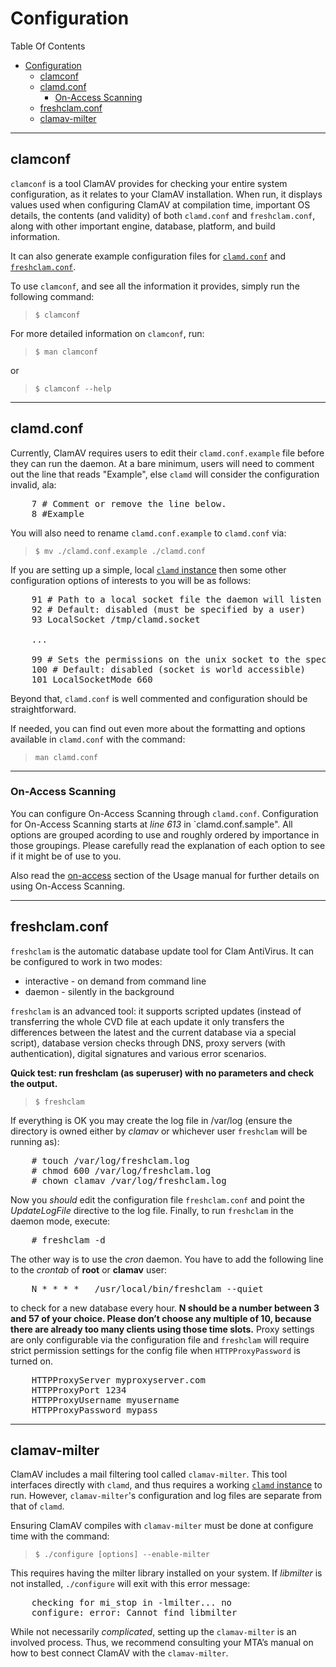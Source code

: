 # Configuration

Table Of Contents

<!-- TOC depthFrom:2 depthTo:6 withLinks:1 updateOnSave:1 orderedList:0 -->

- [Configuration](#configuration)
  - [clamconf](#clamconf)
  - [clamd.conf](#clamdconf)
    - [On-Access Scanning](#on-access-scanning)
  - [freshclam.conf](#freshclamconf)
  - [clamav-milter](#clamav-milter)

<!-- /TOC -->

---

## clamconf

`clamconf` is a tool ClamAV provides for checking your entire system configuration, as it relates to your ClamAV installation. When run, it displays values used when configuring ClamAV at compilation time, important OS details, the contents (and validity) of both `clamd.conf` and `freshclam.conf`, along with other important engine, database, platform, and build information.

It can also generate example configuration files for [`clamd.conf`](#clamdconf) and [`freshclam.conf`](#freshclamconf).

To use `clamconf`, and see all the information it provides, simply run the following command:

> `$ clamconf`

For more detailed information on `clamconf`, run:

> `$ man clamconf`

or

> `$ clamconf --help`

---

## clamd.conf

Currently, ClamAV requires users to edit their `clamd.conf.example` file before they can run the daemon. At a bare minimum, users will need to comment out the line that reads "Example", else `clamd` will consider the configuration invalid, ala:

<pre>
    7 # Comment or remove the line below.
    8 #Example
</pre>

You will also need to rename `clamd.conf.example` to `clamd.conf` via:

> `$ mv ./clamd.conf.example ./clamd.conf`

If you are setting up a simple, local [`clamd` instance](https://www.clamav.net/documents/scanning#clamd) then some other configuration options of interests to you will be as follows:

<pre>
    91 # Path to a local socket file the daemon will listen on.
    92 # Default: disabled (must be specified by a user)
    93 LocalSocket /tmp/clamd.socket

    ...

    99 # Sets the permissions on the unix socket to the specified mode.
    100 # Default: disabled (socket is world accessible)
    101 LocalSocketMode 660
</pre>

Beyond that, `clamd.conf` is well commented and configuration should be straightforward.

If needed, you can find out even more about the formatting and options available in `clamd.conf` with the command:

> `man clamd.conf`

---

### On-Access Scanning

You can configure On-Access Scanning through `clamd.conf`.  Configuration for On-Access Scanning starts at *line 613* in `clamd.conf.sample". All options are grouped acording to use and roughly ordered by importance in those groupings. Please carefully read the explanation of each option to see if it might be of use to you.

Also read the [on-access](https://www.clamav.net/documents/on-access-scanning) section of the Usage manual for further details on using On-Access Scanning.

---

## freshclam.conf

`freshclam` is the automatic database update tool for Clam AntiVirus. It can be configured to work in two modes:

- interactive - on demand from command line
- daemon - silently in the background

`freshclam` is an advanced tool: it supports scripted updates (instead of transferring the whole CVD file at each update it only transfers the differences between the latest and the current database via a special script), database version checks through DNS, proxy servers (with authentication), digital signatures and various error scenarios.

**Quick test: run freshclam (as superuser) with no parameters and check the output.**

> `$ freshclam`

If everything is OK you may create the log file in /var/log (ensure the directory is owned either by *clamav* or whichever user `freshclam` will be running as):

<pre>
    # touch /var/log/freshclam.log
    # chmod 600 /var/log/freshclam.log
    # chown clamav /var/log/freshclam.log
</pre>

Now you *should* edit the configuration file `freshclam.conf` and point the *UpdateLogFile* directive to the log file. Finally, to run `freshclam` in the daemon mode, execute:

<pre>
    # freshclam -d
</pre>

The other way is to use the *cron* daemon. You have to add the following line to the *crontab* of **root** or **clamav** user:

<pre>
    N * * * *   /usr/local/bin/freshclam --quiet
</pre>

to check for a new database every hour. **N should be a number between 3 and 57 of your choice. Please don’t choose any multiple of 10, because there are already too many clients using those time slots.** Proxy settings are only configurable via the configuration file and `freshclam` will require strict permission settings for the config file when `HTTPProxyPassword` is turned on.

<pre>
    HTTPProxyServer myproxyserver.com
    HTTPProxyPort 1234
    HTTPProxyUsername myusername
    HTTPProxyPassword mypass
</pre>

---

## clamav-milter

ClamAV includes a mail filtering tool called `clamav-milter`. This tool interfaces directly with `clamd`, and thus requires a working [`clamd` instance](https://www.clamav.net/documents/scanning#clamd) to run. However, `clamav-milter`'s configuration and log files are separate from that of `clamd`.

Ensuring ClamAV compiles with `clamav-milter` must be done at configure time with the command:

> `$ ./configure [options] --enable-milter`

This requires having the milter library installed on your system. If *libmilter* is not installed, `./configure` will exit with this error message:

<pre>
    checking for mi_stop in -lmilter... no
    configure: error: Cannot find libmilter
</pre>

While not necessarily *complicated*, setting up the `clamav-milter` is an involved process. Thus, we recommend consulting your MTA’s manual on how to best connect ClamAV with the `clamav-milter`.
